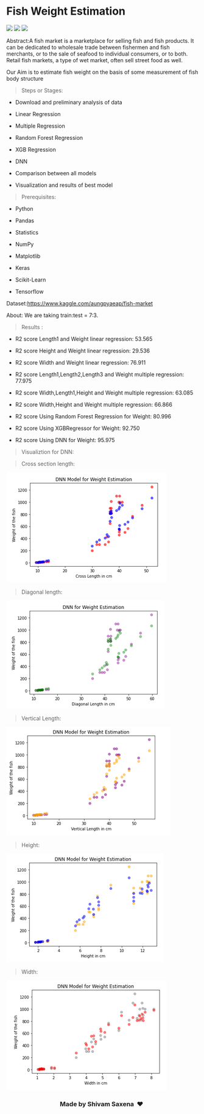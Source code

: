 # Fish Weight Estimation


![](https://img.shields.io/badge/Programming_Language-Python-blue.svg)
![](https://img.shields.io/badge/Main_Tool_Used-Jupyter_Notebook-orange.svg)
![](https://img.shields.io/badge/Status-Complete-green.svg)

Abstract:A fish market is a marketplace for selling fish and fish products. It can be dedicated to wholesale trade between fishermen and fish merchants, or to the sale of seafood to individual consumers, or to both. Retail fish markets, a type of wet market, often sell street food as well.

Our Aim is to estimate fish weight on the basis of some measurement of fish body structure

>Steps or Stages:
- Download and preliminary analysis of data

- Linear Regression

- Multiple Regression

- Random Forest Regression

- XGB Regression

- DNN

- Comparison between all models

- Visualization and results of best model

>Prerequisites:
- Python

- Pandas

- Statistics

- NumPy

- Matplotlib

- Keras

- Scikit-Learn

- Tensorflow

Dataset:https://www.kaggle.com/aungpyaeap/fish-market

About: We are  taking train:test = 7:3.

>Results :
- R2 score Length1 and Weight linear regression:                   53.565

- R2 score Height and Weight linear regression:                    29.536

- R2 score Width and Weight linear regression:                     76.911

- R2 score Length1,Length2,Length3 and Weight multiple regression: 77.975

- R2 score Width,Length1,Height and Weight multiple regression:    63.085

- R2 score Width,Height and Weight multiple regression:            66.866

- R2 score Using Random Forest Regression for Weight:               80.996

- R2 score Using XGBRegressor for Weight:                           92.750

- R2 score Using DNN for Weight:                                    95.975

>Visualiztion for DNN:

>Cross section length:

![alt text](https://github.com/shivam-s16/Fish-Weight-Estimation/blob/main/results/cross.png)

>Diagonal length:

![alt text](https://github.com/shivam-s16/Fish-Weight-Estimation/blob/main/results/diagonal.png)

>Vertical Length:

![alt text](https://github.com/shivam-s16/Fish-Weight-Estimation/blob/main/results/vertical.png)

>Height:

![alt text](https://github.com/shivam-s16/Fish-Weight-Estimation/blob/main/results/height.png)

>Width:

![alt text](https://github.com/shivam-s16/Fish-Weight-Estimation/blob/main/results/width.png)



<h3 align="center">Made by Shivam Saxena &nbsp;❤️&nbsp;</h3>
